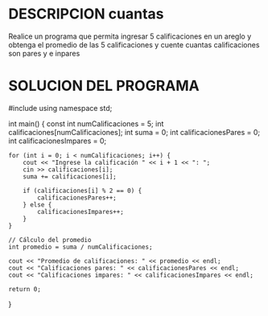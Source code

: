 # DESCRIPCION cuantas 
Realice un programa que permita ingresar 5 calificaciones en un areglo y obtenga el promedio de las 5 calificaciones y cuente cuantas calificaciones son pares y e inpares 
# SOLUCION DEL PROGRAMA
#include <iostream>
using namespace std;

int main() {
    const int numCalificaciones = 5;
    int calificaciones[numCalificaciones];
    int suma = 0;
    int calificacionesPares = 0;
    int calificacionesImpares = 0;

    for (int i = 0; i < numCalificaciones; i++) {
        cout << "Ingrese la calificación " << i + 1 << ": ";
        cin >> calificaciones[i];
        suma += calificaciones[i];

        if (calificaciones[i] % 2 == 0) {
            calificacionesPares++;
        } else {
            calificacionesImpares++;
        }
    }

    // Cálculo del promedio
    int promedio = suma / numCalificaciones;

    cout << "Promedio de calificaciones: " << promedio << endl;
    cout << "Calificaciones pares: " << calificacionesPares << endl;
    cout << "Calificaciones impares: " << calificacionesImpares << endl;

    return 0;
}
